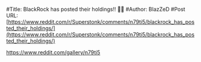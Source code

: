 #Title: BlackRock has posted their holdings!! 🚀🚀
#Author: BIazZeD
#Post URL: [https://www.reddit.com/r/Superstonk/comments/n79ti5/blackrock_has_posted_their_holdings/](https://www.reddit.com/r/Superstonk/comments/n79ti5/blackrock_has_posted_their_holdings/)


https://www.reddit.com/gallery/n79ti5